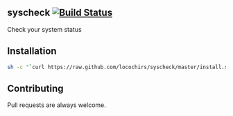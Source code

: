 syscheck [![Build Status](https://travis-ci.org/locochris/syscheck.png)](https://travis-ci.org/locochris/syscheck)
----
Check your system status

## Installation
```bash
sh -c "`curl https://raw.github.com/locochirs/syscheck/master/install.sh`"
```

## Contributing
Pull requests are always welcome.
